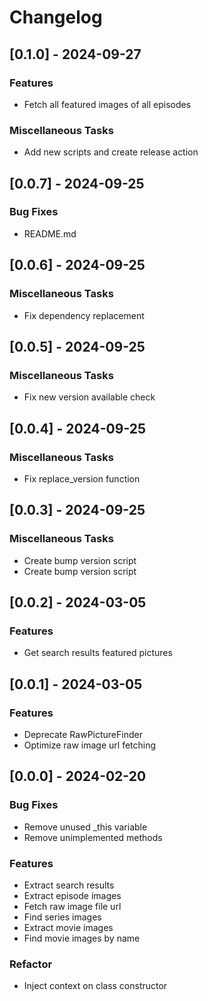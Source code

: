 # Changelog

## [0.1.0] - 2024-09-27

### Features

- Fetch all featured images of all episodes

### Miscellaneous Tasks

- Add new scripts and create release action

## [0.0.7] - 2024-09-25

### Bug Fixes

- README.md

## [0.0.6] - 2024-09-25

### Miscellaneous Tasks

- Fix dependency replacement

## [0.0.5] - 2024-09-25

### Miscellaneous Tasks

- Fix new version available check

## [0.0.4] - 2024-09-25

### Miscellaneous Tasks

- Fix replace_version function

## [0.0.3] - 2024-09-25

### Miscellaneous Tasks

- Create bump version script
- Create bump version script

## [0.0.2] - 2024-03-05

### Features

- Get search results featured pictures

## [0.0.1] - 2024-03-05

### Features

- Deprecate RawPictureFinder
- Optimize raw image url fetching

## [0.0.0] - 2024-02-20

### Bug Fixes

- Remove unused _this variable
- Remove unimplemented methods

### Features

- Extract search results
- Extract episode images
- Fetch raw image file url
- Find series images
- Extract movie images
- Find movie images by name

### Refactor

- Inject context on class constructor


